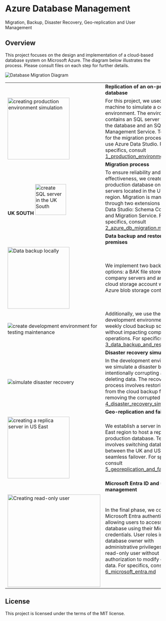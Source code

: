 # Azure Database Management 
Migration, Backup, Disaster Recovery, Geo-replication and User Management

## Overview
This project focuses on the design and implementation of a cloud-based database system on Microsoft Azure. The diagram below illustrates the process. Please consult files on each step for further details.

<p align="left">
  <img alt="Database Migration Diagram" src="https://github.com/ZCHAnalytics/azure-database-migration319/assets/146954022/c3c2b68b-e73f-42b6-961c-0d1bae802c85">
</p>

||||
|--------------|-------------|--------------|
| |**Replication of an on-premises database** |
| <img alt="creating production environment simulation" width="200" src="https://github.com/ZCHAnalytics/azure-database-migration319/assets/146954022/f531f9c3-d8d2-4847-bd96-aeeb402e75b8"> | For this project, we used a virtual machine to simulate a company environment. The environment contains an SQL server for running the database and an SQL Server Management Service. To prepare for the migration process, we also use Azure Data Studio. For specifics, consult [1_production_environment.md](1_production_environment.md).| <img alt="Adding Azure Data Studio" align="left" width="150" src="https://github.com/ZCHAnalytics/azure-database-migration319/assets/146954022/448a311c-20a3-41e9-8ccd-dd704afe2659">
| | **Migration process**   |        
| **UK SOUTH** <img alt="create SQL server in the UK South" width="100" src="https://github.com/ZCHAnalytics/azure-database-migration319/assets/146954022/540e743a-fbf7-47b8-9203-7c804243f810"> | To ensure reliability and cost-effectiveness, we create a SQL production database on the cloud servers located in the UK South region. Migration is managed through two extensions of Azure Data Studio: Schema Compare and Migration Service. For specifics, consult [2_azure_db_migration.md](2_azure_db_migration.md) | <img alt="Azure Data Studio extensions" align="right" scr="https://github.com/ZCHAnalytics/azure-database-migration319/assets/146954022/75ada7cd-865c-4937-8ddc-8b166e9acf1f">
| | **Data backup and restore on the premises** | |
|<img alt="Data backup locally" width="200" src="https://github.com/ZCHAnalytics/azure-database-migration319/assets/146954022/ff93bd73-d554-4947-b66f-7b031299903c"> | We implement two backup options: a BAK file stored on company servers and another in a cloud storage account within an Azure blob storage container. | <img alt="data backup in the cloud" align="right" width="200" src="https://github.com/ZCHAnalytics/azure-database-migration319/assets/146954022/be46e2e6-57b8-42e3-a184-e4415063f745">
|<img alt="create development environment for testing maintenance" src="https://github.com/ZCHAnalytics/azure-database-migration319/assets/146954022/1db0826d-ee7b-40fa-aa27-c2c75bd96ee2"> | Additionally, we use the development environment to test weekly cloud backup scheduling, without impacting company operations. For specifics, consult [3_data_backup_and_restore.md](3_data_backup_and_restore.md) | <img alt="testing weekly backup scheduling" align="right" src="https://github.com/ZCHAnalytics/azure-database-migration319/assets/146954022/1651e542-747d-4569-acf2-dcb911b72c62"> | 
| |**Disaster recovery simulation**| |
|<img alt="simulate disaster recovery" src="https://github.com/ZCHAnalytics/azure-database-migration319/assets/146954022/8fe0da6e-829c-4e3a-b1c0-f25a17fa2ab9">| In the development environment, we simulate a disaster by intentionally corrupting and deleting data. The recovery process involves restoring data from the cloud backup file while removing the corrupted database. [4_disaster_recovery_simulation.md](4_disaster_recovery_simulation.md) |
| |**Geo-replication and failover**|
|<img alt="creating a replica server in US East" width="200" src="https://github.com/ZCHAnalytics/azure-database-migration319/assets/146954022/d1c4098b-fb90-4153-9863-9d579dd08142">| We establish a server in the US East region to host a replica production database. Testing involves switching database usage between the UK and US, ensuring seamless failover. For specifics, consult [5_georeplication_and_failover](5_georeplication_and_failover.md)|
| |**Microsoft Entra ID and user management** |
|<img alt="Creating read-only user" width="300" src="https://github.com/ZCHAnalytics/azure-database-migration319/assets/146954022/bf435048-0e8f-4aa9-b607-4a5314fae742">| In the final phase, we configure Microsoft Entra authentication, allowing users to access the database using their Microsoft credentials. User roles include a database owner with administrative privileges and a read-only user without authorization to modify or delete data. For specifics, consult [6_microsoft_entra.md](6_microsoft_entra.md)


## License
This project is licensed under the terms of the MIT license.
